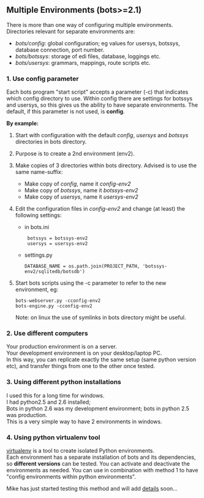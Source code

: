 ## Multiple Environments (bots\>=2.1) 

There is more than one way of configuring multiple environments.
 Directories relevant for separate environments are:

-   *bots/config*: global configuration; eg values for usersys, botssys,
    database connection, port number.
-   *bots/botssys*: storage of edi files, database, loggings etc.
-   *bots/usersys*: grammars, mappings, route scripts etc.


### 1. Use config parameter

Each bots program "start script" accepts a parameter (-c) that indicates
which config directory to use. Within config there are settings for
botssys and usersys, so this gives us the ability to have separate
environments. The default, if this parameter is not used, is
**config**.

 **By example:**

1.  Start with configuration with the default *config*, *usersys* and
    *botssys* directories in bots directory.
2.  Purpose is to create a 2nd environment (env2).
3.  Make copies of 3 directories within bots directory. Advised is to
    use the same name-suffix:
    -   Make copy of *config*, name it *config-env2*
    -   Make copy of *botssys*, name it *botssys-env2*
    -   Make copy of *usersys*, name it *usersys-env2*

4.  Edit the configuration files in *config-env2* and change (at least)
    the following settings:
    -   in bots.ini

             botssys = botssys-env2
             usersys = usersys-env2 

    -   settings.py

            DATABASE_NAME = os.path.join(PROJECT_PATH, 'botssys-env2/sqlitedb/botsdb')

5.  Start bots scripts using the -c parameter to refer to the new
    environment, eg:

        bots-webserver.py -cconfig-env2
        bots-engine.py -cconfig-env2

    Note: on linux the use of symlinks in bots directory might be
    useful.


### 2. Use different computers

Your production environment is on a server.  
Your development environment is on your desktop/laptop PC.  
In this way, you can replicate exactly the same setup (same python
version etc), and transfer things from one to the other once tested.


### 3. Using different python installations

I used this for a long time for windows.  
I had python2.5 and 2.6 installed;  
Bots in python 2.6 was my development environment; bots in python 2.5
was production.  
This is a very simple way to have 2 environments in windows.


### 4. Using python virtualenv tool

[virtualenv](https://pypi.python.org/pypi/virtualenv) is a tool to
create isolated Python environments.  
Each environment has a separate installation of bots and its
dependencies, so **different versions** can be tested. You can activate
and deactivate the environments as needed. You can use in combination
with method 1 to have "config environments within python environments".

Mike has just started testing this method and will add
[details](DeploymentMultipleEnvironmentsVirtual.md) soon...


